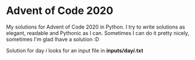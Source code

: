 # **Advent of Code 2020**

My solutions for Advent of Code 2020 in Python.
I try to write solutions as elegant, readable and Pythonic as I can.
Sometimes I can do it pretty nicely, sometimes I'm glad Ihave a solution :D

Solution for day _i_ looks for an input file in **inputs/day*i*.txt**